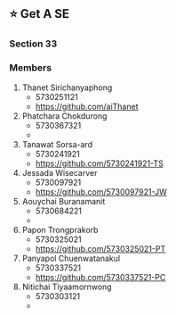 ## :star: Get A SE
### Section 33

### Members
1. Thanet Sirichanyaphong 
    * 5730251121
    * https://github.com/aiThanet
2. Phatchara Chokdurong 
    * 5730367321
    *
3. Tanawat Sorsa-ard 
    * 5730241921
    * https://github.com/5730241921-TS
4. Jessada Wisecarver
    * 5730097921
    * https://github.com/5730097921-JW
5. Aouychai Buranamanit
    * 5730684221
    *
6. Papon Trongprakorb
    * 5730325021
    * https://github.com/5730325021-PT
7. Panyapol Chuenwatanakul
    * 5730337521
    * https://github.com/5730337521-PC
8. Nitichai Tiyaamornwong 
    * 5730303121
    *
